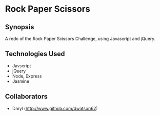 Rock Paper Scissors
=======================

## Synopsis

A redo of the Rock Paper Scissors Challenge, using Javascript and jQuery.

## Technologies Used

- Javscript
- jQuery
- Node, Express
- Jasmine

## Collaborators

- Daryl (http://www.github.com/dwatson62)

